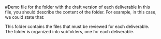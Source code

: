 #Demo file for the folder with the draft version of each deliverable
In this file, you should describe the content of the folder. For example, in this case, we could state that:

This folder contains the files that must be reviewed for each deliverable. The folder is organized into subfolders, one for each deliverable. 
